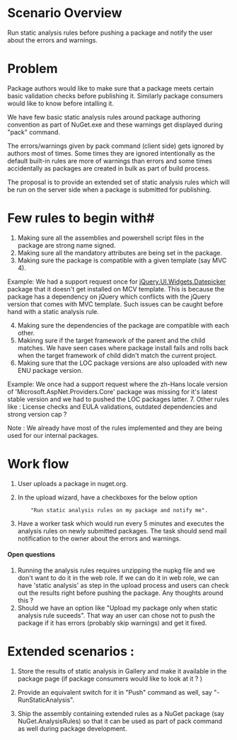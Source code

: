 # Scenario Overview #
Run static analysis rules before pushing a package and notify the user about the errors and warnings.

# Problem #

Package authors would like to make sure that a package meets certain basic validation checks before publishing it. Similarly package consumers would like to know before intalling it.

We have few basic static analysis rules around package authoring convention as part of NuGet.exe and these warnings get displayed during "pack" command.

The errors/warnings given by pack command (client side) gets ignored by authors most of times. Some times they are ignored intentionally as the default built-in rules are more of warnings than errors and some times accidentally as packages are created in bulk as part of build process.

The proposal is to provide an extended set of static analysis rules which will be run on the server side when a package is submitted for publishing.

# Few rules to begin with#


1. Making sure all the assemblies and powershell script files in the package are strong name signed.
2. Making sure all the mandatory attributes are being set in the package.
3. Making sure the package is compatible with a given template (say MVC 4).

  Example:
 We had a support request once for [jQuery.UI.Widgets.Datepicker](http://nuget.org/packages/jQuery.UI.Widgets.Datepicker/) package that it doesn't get installed on MCV template.
This is because the package has a dependency on jQuery which conflicts with the jQuery version that comes with MVC template. Such issues can be caught before hand with a static analysis rule.

4. Making sure the dependencies of the package are compatible with each other.
5. Makinng sure if the target framework of the parent and the child matches. We have seen cases where package install fails and rolls back when the target framework of child didn't match the current project.
6. Making sure that the LOC package versions are also uploaded with new ENU package version.

 Example:
  We once had a support request where the zh-Hans locale version of 'Microsoft.AspNet.Providers.Core' package was missing for it's latest stable version and we had to pushed the LOC packages latter.
7. Other rules like : License checks and EULA validations, outdated dependencies and strong version cap ?

Note : We already have most of the rules implemented and they are being used for our internal packages.


# Work flow #

1. User uploads a package in nuget.org.
2. In the upload wizard, have a checkboxes for the below option

           "Run static analysis rules on my package and notify me".

3. Have a worker task which would run every 5 minutes and executes the analysis rules on newly submitted packages. The task should send mail notification to the owner about the errors and warnings.

              
#### Open questions ####

1. Running the analysis rules requires unzipping the nupkg file and we don't want to do it in the web role. If we can do it in web role, we can have 'static analysis' as step in the upload process and users can check out the results right before pushing the package.
Any thoughts around this ?
2. Should we have an option like "Upload my package only when static analysis rule suceeds". That way an user can chose not to push the package if it has errors (probably skip warnings) and get it fixed.

# Extended scenarios : #

1. Store the results of static analysis in Gallery and make it available in the package page (if package consumers would like to look at it ? )

2. Provide an equivalent switch for it in "Push" command as well, say "-RunStaticAnalysis". 

3. Ship the assembly containing extended rules as a NuGet package (say NuGet.AnalysisRules) so that it can be used as part of pack command as well during package development.


